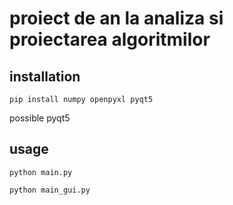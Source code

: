 # proiect de an la analiza si proiectarea algoritmilor


## installation
```
pip install numpy openpyxl pyqt5
```
possible pyqt5

## usage
```
python main.py

python main_gui.py
```
